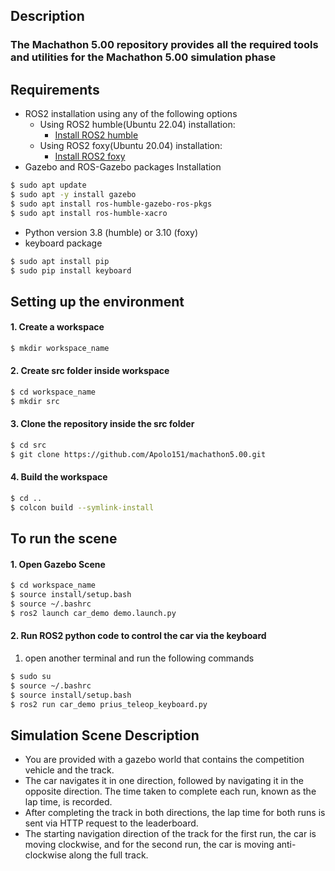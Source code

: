 ## Description
### The Machathon 5.00 repository provides all the required tools and utilities for the Machathon 5.00 simulation phase

## Requirements
* ROS2 installation using any of the following options
  * Using ROS2 humble(Ubuntu 22.04) installation: 
      * [Install ROS2 humble](https://docs.ros.org/en/humble/Installation/Ubuntu-Install-Debians.html)
  * Using ROS2 foxy(Ubuntu 20.04) installation:
      * [Install ROS2 foxy](https://docs.ros.org/en/foxy/Installation/Ubuntu-Install-Debians.html)
* Gazebo and ROS-Gazebo packages Installation
```bash
$ sudo apt update
$ sudo apt -y install gazebo
$ sudo apt install ros-humble-gazebo-ros-pkgs
$ sudo apt install ros-humble-xacro
```
* Python version 3.8 (humble) or 3.10 (foxy)
* keyboard package
```bash
$ sudo apt install pip
$ sudo pip install keyboard
```
## Setting up the environment
#### 1. Create a workspace
 ```bash
$ mkdir workspace_name
```
#### 2. Create src folder inside workspace
 ```bash
$ cd workspace_name
$ mkdir src
```
#### 3. Clone the repository inside the src folder
 ```bash
$ cd src
$ git clone https://github.com/Apolo151/machathon5.00.git
```
#### 4. Build the workspace
```bash
$ cd ..
$ colcon build --symlink-install
```
## To run the scene 
#### 1. Open Gazebo Scene
```bash
$ cd workspace_name
$ source install/setup.bash
$ source ~/.bashrc
$ ros2 launch car_demo demo.launch.py
```
#### 2. Run ROS2 python code to control the car via the keyboard
1. open another terminal and run the following commands
 ```bash
$ sudo su
$ source ~/.bashrc
$ source install/setup.bash
$ ros2 run car_demo prius_teleop_keyboard.py
```
## Simulation Scene Description
* You are provided with a gazebo world that contains the competition vehicle and the track.
* The car navigates it in one direction, followed by navigating it in the opposite direction. The time taken to complete each run, known as the lap time, is recorded.
* After completing the track in both directions, the lap time for both runs is sent via HTTP request to the leaderboard.
* The starting navigation direction of the track for the first run, the car is moving clockwise, and for the second run, the car is moving anti-clockwise along the full track.
